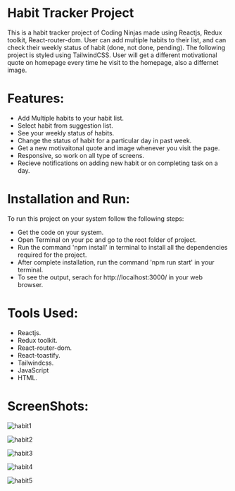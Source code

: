 # Habit Tracker Project
  This is a habit tracker project of Coding Ninjas made using Reactjs, Redux toolkit, React-router-dom. User can add multiple habits to their list, and can check their weekly status of habit (done, not done, pending). The following project is styled using TailwindCSS. User will get a different motivational quote on homepage every time he visit to the homepage, also a differnet image.
  

# Features:
  - Add Multiple habits to your habit list.
  - Select habit from suggestion list.
  - See your weekly status of habits.
  - Change the status of habit for a particular day in past week.
  - Get a new motivaitonal quote and image whenever you visit the page.
  - Responsive, so work on all type of screens.
  - Recieve notifications on adding new habit or on completing task on a day.


# Installation and Run:
  To run this project on your system follow the following steps:
  - Get the code on your system.
  - Open Terminal on your pc and go to the root folder of project.
  - Run the command 'npm install' in terminal to install all the dependencies required for the project.
  - After complete installation, run the command 'npm run start' in your terminal.
  - To see the output, serach for http://localhost:3000/ in your web browser.

# Tools Used:
  - Reactjs.
  - Redux toolkit.
  - React-router-dom.
  - React-toastify.
  - Tailwindcss.
  - JavaScript
  - HTML.

# ScreenShots:
  ![habit1](https://github.com/rajxode/habit-tracker/assets/120395470/4be07793-4b8e-4029-9ba8-dcc8feaccfc2)

  ![habit2](https://github.com/rajxode/habit-tracker/assets/120395470/bc423f0d-9e7a-4546-aeb2-56a5a97a2084)

  ![habit3](https://github.com/rajxode/habit-tracker/assets/120395470/2b269ee8-a362-4f58-a286-9d57d275d230)

  ![habit4](https://github.com/rajxode/habit-tracker/assets/120395470/04c20704-4126-4f5f-9a50-6983af745398)

  ![habit5](https://github.com/rajxode/habit-tracker/assets/120395470/38d9e8da-431a-4736-b878-225ccfe1fcde)

